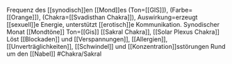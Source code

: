 Frequenz des [[synodisch]]en [[Mond]]es (Ton=[[GIS]]), (Farbe=[[Orange]]), (Chakra=[[Svadisthan Chakra]]), Auswirkung=erzeugt [[sexuell]]e Energie, unterstützt [[erotisch]]e Kommunikation.
Synodischer Monat
[[Mondtöne]]
Ton=[[Gis]]
[[Sakral Chakra]], [[Solar Plexus Chakra]]
Löst [[Blockaden]] und [[Verspannungen]], [[Allergien]], [[Unverträglichkeiten]], [[Schwindel]] und [[Konzentration]]sstörungen
Rund um den [[Nabel]]
#Chakra/Sakral
